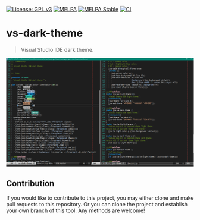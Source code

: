 [![License: GPL v3](https://img.shields.io/badge/License-GPL%20v3-blue.svg)](https://www.gnu.org/licenses/gpl-3.0)
[![MELPA](https://melpa.org/packages/vs-dark-theme-badge.svg)](https://melpa.org/#/vs-dark-theme)
[![MELPA Stable](https://stable.melpa.org/packages/vs-dark-theme-badge.svg)](https://stable.melpa.org/#/vs-dark-theme)
[![CI](https://github.com/emacs-vs/vs-dark-theme/actions/workflows/test.yml/badge.svg)](https://github.com/emacs-vs/vs-dark-theme/actions/workflows/test.yml)

# vs-dark-theme
> Visual Studio IDE dark theme.

<p align="center">
  <img src="./etc/vs-dark-theme.png"/>
</p>

## Contribution

If you would like to contribute to this project, you may either 
clone and make pull requests to this repository. Or you can 
clone the project and establish your own branch of this tool. 
Any methods are welcome!
